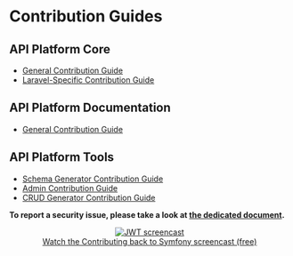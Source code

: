 # Contribution Guides

## API Platform Core  
- [General Contribution Guide](https://github.com/api-platform/core/blob/main/CONTRIBUTING.md)  
- [Laravel-Specific Contribution Guide](https://github.com/api-platform/core/blob/main/src/Laravel/CONTRIBUTING.md)

## API Platform Documentation
- [General Contribution Guide](https://github.com/api-platform/docs/blob/main/CONTRIBUTING.md)  

## API Platform Tools  
- [Schema Generator Contribution Guide](https://github.com/api-platform/schema-generator/blob/main/CONTRIBUTING.md)  
- [Admin Contribution Guide](https://github.com/api-platform/admin/blob/master/CONTRIBUTING.md)  
- [CRUD Generator Contribution Guide](https://github.com/api-platform/create-client/blob/master/CONTRIBUTING.md)  

**To report a security issue, please take a look at [the dedicated document](security.md).**

<p align="center" class="symfonycasts"><a href="https://symfonycasts.com/screencast/contributing?cid=apip"><img src="../symfony/images/symfonycasts-player.png" alt="JWT screencast"><br>Watch the Contributing back to Symfony screencast (free)</a></p>
